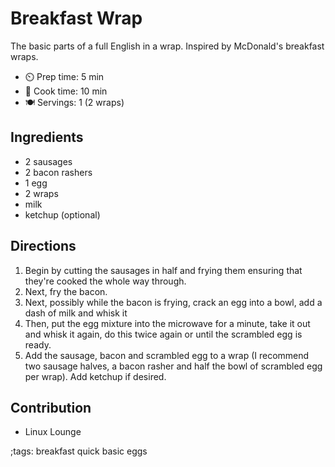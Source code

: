 # Breakfast Wrap

The basic parts of a full English in a wrap. Inspired by McDonald's breakfast wraps.

- ⏲️ Prep time: 5 min
- 🍳 Cook time: 10 min
- 🍽️ Servings: 1 (2 wraps)

## Ingredients

- 2 sausages
- 2 bacon rashers
- 1 egg
- 2 wraps
- milk
- ketchup (optional)

## Directions

1. Begin by cutting the sausages in half and frying them ensuring that they're cooked the whole way through.
2. Next, fry the bacon.
3. Next, possibly while the bacon is frying, crack an egg into a bowl, add a dash of milk and whisk it
4. Then, put the egg mixture into the microwave for a minute, take it out and whisk it again, do this twice again or until the scrambled egg is ready.
5. Add the sausage, bacon and scrambled egg to a wrap (I recommend two sausage halves, a bacon rasher and half the bowl of scrambled egg per wrap). Add ketchup if desired.

## Contribution

- Linux Lounge

;tags: breakfast quick basic eggs
